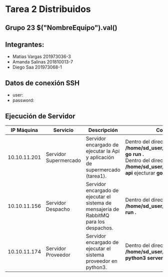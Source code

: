 # Tarea 2 Distribuidos

## Grupo 23  $("NombreEquipo").val() 

## Integrantes: 
* Matias Vargas 201973036-3
* Amanda Salinas 201810013-7
* Diego Saa  201973068-1

## Datos de conexión SSH
* user: 
* password: 

## Ejecución de Servidor

| IP Máquina | Servicio  | Descripción | Comando de ejecución  |   
|---|---|---|---|
| 10.10.11.201 | Servidor Supermercado | Servidor encargado de ejecutar la Api y  aplicación de supermercado (tarea1). |Dentro del directorio: **/home/sd_user/ServidorSupermercado** ejecutar **go run .**<br/>Dentro del directorio: **/home/sd_user/ServidorSupermercado/goland-api** ejecturar **go run .**   |   
| 10.10.11.156 | Servidor Despacho  |Servidor encargado de ejecutar el sistema de mensajería de RabbitMQ para los despachos.|Dentro del directorio: **/home/sd_user/ServidorDespacho** ejecutar **go run .**  |   
| 10.10.11.174 | Servidor Proveedor | Servidor encargado de ejecutar el sistema proveedor en python3.  |Dentro del directorio: **/home/sd_user/ServidorProveedor** ejecutar **python3 server.py**    |   
